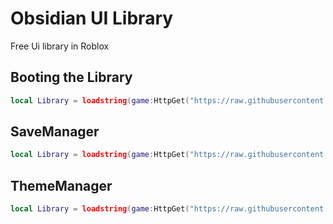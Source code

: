 # Obsidian UI Library
Free Ui library in Roblox

## Booting the Library
```lua
local Library = loadstring(game:HttpGet("https://raw.githubusercontent.com/RizzSf/UiLibrary/refs/heads/main/Obsidian/LibraryMain/Ob.lua"))()
```

## SaveManager
```lua
local Library = loadstring(game:HttpGet("https://raw.githubusercontent.com/RizzSf/UiLibrary/refs/heads/main/Obsidian/LibraryMain/Savemanager.lua"))()
```

## ThemeManager
```lua
local Library = loadstring(game:HttpGet("https://raw.githubusercontent.com/RizzSf/UiLibrary/refs/heads/main/Obsidian/LibraryMain/ThemeManager.lua"))()
```

